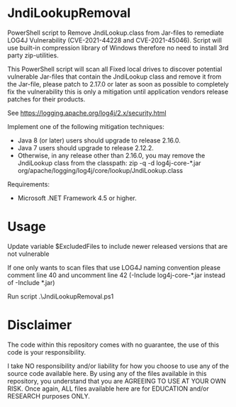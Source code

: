 # JndiLookupRemoval
PowerShell script to Remove JndiLookup.class from Jar-files to remediate LOG4J Vulnerability (CVE-2021-44228 and
CVE-2021-45046). Script will use built-in compression library of Windows therefore no need to install 3rd party zip-utilities.

This PowerShell script will scan all Fixed local drives to discover potential vulnerable Jar-files that contain the JndiLookup class and remove it from the Jar-file, please patch to 2.17.0 or later as soon as possible to completely fix the vulnerability this is only a mitigation until application vendors release patches for their products.

See https://logging.apache.org/log4j/2.x/security.html

Implement one of the following mitigation techniques:

- Java 8 (or later) users should upgrade to release 2.16.0.
- Java 7 users should upgrade to release 2.12.2.
- Otherwise, in any release other than 2.16.0, you may remove the JndiLookup class from the classpath: zip -q -d log4j-core-*.jar org/apache/logging/log4j/core/lookup/JndiLookup.class

Requirements:

- Microsoft .NET Framework 4.5 or higher.

# Usage

Update variable $ExcludedFiles to include newer released versions that are not vulnerable

If one only wants to scan files that use LOG4J naming convention please comment line 40 and uncomment line 42 (-Include log4j-core-*.jar instead of -Include *.jar)

Run script .\JndiLookupRemoval.ps1

# Disclaimer

The code within this repository comes with no guarantee, the use of this code is your responsibility.

I take NO responsibility and/or liability for how you choose to use any of the source code available here. By using any of the files available in this repository, you understand that you are AGREEING TO USE AT YOUR OWN RISK. Once again, ALL files available here are for EDUCATION and/or RESEARCH purposes ONLY.
